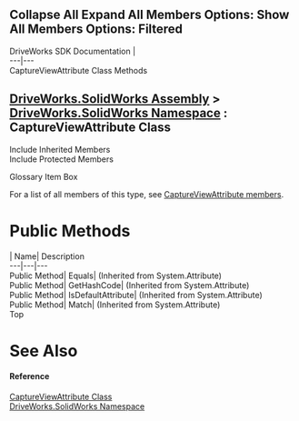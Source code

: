 Collapse All Expand All Members Options: Show All  Members Options: Filtered   
---  
DriveWorks SDK Documentation  |   
---|---  
CaptureViewAttribute Class Methods   
  
[DriveWorks.SolidWorks Assembly](topic13342.md) > [DriveWorks.SolidWorks Namespace](topic13345.md) : CaptureViewAttribute Class  
---  
  
Include Inherited Members    
Include Protected Members    


Glossary Item Box

For a list of all members of this type, see [CaptureViewAttribute members](topic13456.md).

# Public Methods

| Name| Description  
---|---|---  
Public Method| Equals|  (Inherited from System.Attribute)  
Public Method| GetHashCode|  (Inherited from System.Attribute)  
Public Method| IsDefaultAttribute|  (Inherited from System.Attribute)  
Public Method| Match|  (Inherited from System.Attribute)  
Top

# See Also

#### Reference

[CaptureViewAttribute Class](topic13455.md)   
[DriveWorks.SolidWorks Namespace](topic13345.md)


